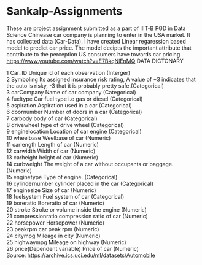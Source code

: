 # Sankalp-Assignments
These are project assignment submitted as a part of IIIT-B PGD in Data Science
Chinease car company is planning to enter in the USA market. It has collected data (Car-Data).
I have created Linear regaression based model to predict car price. The model decipts the important attribute that contribute to the 
perception US consumers have towards car pricing. 
https://www.youtube.com/watch?v=E7BkqNlEnMQ
DATA DICTONARY						
						
1	Car_ID			Unique id of each observation (Interger)		
2	Symboling 			Its assigned insurance risk rating, A value of +3 indicates that the auto is risky, -3 that it is probably pretty safe.(Categorical) 		
3	carCompany			Name of car company (Categorical)		
4	fueltype			Car fuel type i.e gas or diesel (Categorical)		
5	aspiration			Aspiration used in a car (Categorical)		
6	doornumber			Number of doors in a car (Categorical)		
7	carbody			body of car (Categorical)		
8	drivewheel			type of drive wheel (Categorical)		
9	enginelocation			Location of car engine (Categorical)		
10	wheelbase			Weelbase of car (Numeric)		
11	carlength			Length of car (Numeric)		
12	carwidth			Width of car (Numeric)		
13	carheight			height of car (Numeric)		
14	curbweight			The weight of a car without occupants or baggage. (Numeric)		
15	enginetype			Type of engine. (Categorical)		
16	cylindernumber			cylinder placed in the car (Categorical)		
17	enginesize			Size of car (Numeric)		
18	fuelsystem			Fuel system of car (Categorical)		
19	boreratio			Boreratio of car (Numeric)		
20	stroke			Stroke or volume inside the engine (Numeric)		
21	compressionratio			compression ratio of car (Numeric)		
22	horsepower			Horsepower (Numeric)		
23	peakrpm			car peak rpm (Numeric)		
24	citympg			Mileage in city (Numeric)		
25	highwaympg			Mileage on highway (Numeric)		
26	price(Dependent variable)			Price of car (Numeric)		
Source: https://archive.ics.uci.edu/ml/datasets/Automobile
